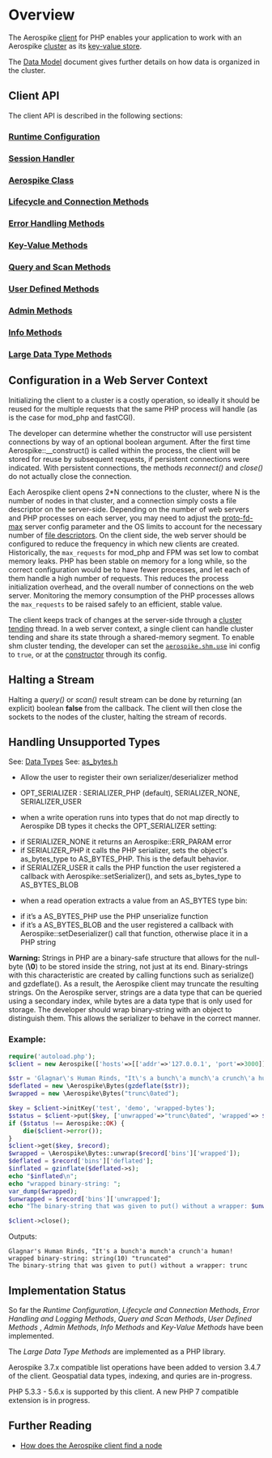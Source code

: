 
# Overview

The Aerospike <a href="http://www.aerospike.com/docs/architecture/clients.html"
target="_doc">client</a> for PHP enables your application to work with an
Aerospike <a href="http://www.aerospike.com/docs/architecture/distribution.html"
target="_doc">cluster</a> as its
<a href="http://www.aerospike.com/docs/guide/kvs.html" target="_doc">key-value store</a>.

The <a href="http://www.aerospike.com/docs/architecture/data-model.html" target="_doc">Data Model</a>
document gives further details on how data is organized in the cluster.

## Client API
The client API is described in the following sections:

### [Runtime Configuration](aerospike_config.md)
### [Session Handler](aerospike_sessions.md)
### [Aerospike Class](aerospike.md)
### [Lifecycle and Connection Methods](apiref_connection.md)
### [Error Handling Methods](apiref_error.md)
### [Key-Value Methods](apiref_kv.md)
### [Query and Scan Methods](apiref_streams.md)
### [User Defined Methods](apiref_udf.md)
### [Admin Methods](apiref_admin.md)
### [Info Methods](apiref_info.md)
### [Large Data Type Methods](aerospike_ldt.md)

## Configuration in a Web Server Context

Initializing the client to a cluster is a costly
operation, so ideally it should be reused for the multiple requests
that the same PHP process will handle (as is the case for mod\_php and fastCGI).

The developer can determine whether the constructor will
use persistent connections by way of an optional boolean argument.
After the first time Aerospike::\_\_construct() is called within the process, the
client will be stored for reuse by subsequent requests, if persistent connections
were indicated. With persistent connections, the methods _reconnect()_ and
_close()_ do not actually close the connection.

Each Aerospike client opens 2*N connections to the cluster, where N is the number
of nodes in that cluster, and a connection simply costs a file descriptor
on the server-side. Depending on the number of web servers and PHP processes on
each server, you may need to adjust the
[proto-fd-max](http://www.aerospike.com/docs/reference/configuration/#proto-fd-max)
server config parameter and the OS limits to account for the necessary number of
[file descriptors](http://www.aerospike.com/docs/operations/troubleshoot/startup/#not-enough-file-descriptors-error-in-log).
On the client side, the web server should be configured to reduce the frequency
in which new clients are created. Historically, the `max_requests` for mod\_php
and FPM was set low to combat memory leaks. PHP has been stable on memory for a
long while, so the correct configuration would be to have fewer processes, and
let each of them handle a high number of requests. This reduces the process
initialization overhead, and the overall number of connections on the web
server. Monitoring the memory consumption of the PHP processes allows the
`max_requests` to be raised safely to an efficient, stable value.

The client keeps track of changes at the server-side through a
[cluster tending](http://www.aerospike.com/docs/architecture/clustering.html)
thread. In a web server context, a single client can handle cluster tending and
share its state through a shared-memory segment. To enable shm cluster tending,
the developer can set the [`aerospike.shm.use`](aerospike_config.md) ini config
to `true`, or at the [constructor](aerospike_construct.md) through its config.

## Halting a Stream

Halting a _query()_ or _scan()_ result stream can be done by returning (an
explicit) boolean **false** from the callback.
The client will then close the sockets to the nodes of the cluster, halting the
stream of records.

## Handling Unsupported Types

See: [Data Types](http://www.aerospike.com/docs/guide/data-types.html)
See: [as_bytes.h](https://github.com/aerospike/aerospike-common/blob/master/src/include/aerospike/as_bytes.h)
* Allow the user to register their own serializer/deserializer method
 - OPT\_SERIALIZER : SERIALIZER\_PHP (default), SERIALIZER\_NONE, SERIALIZER\_USER
* when a write operation runs into types that do not map directly to Aerospike DB types it checks the OPT\_SERIALIZER setting:
 - if SERIALIZER\_NONE it returns an Aerospike::ERR\_PARAM error
 - if SERIALIZER\_PHP it calls the PHP serializer, sets the object's as\_bytes\_type to AS\_BYTES_PHP. This is the default behavior.
 - if SERIALIZER\_USER it calls the PHP function the user registered a callback with Aerospike::setSerializer(), and sets as\_bytes\_type to AS\_BYTES\_BLOB
* when a read operation extracts a value from an AS\_BYTES type bin:
 - if it’s a AS\_BYTES\_PHP use the PHP unserialize function
 - if it’s a AS\_BYTES\_BLOB and the user registered a callback with Aerospike::setDeserializer() call that function, otherwise place it in a PHP string

**Warning:** Strings in PHP are a binary-safe structure that allows for the
null-byte (**\0**) to be stored inside the string, not just at its end.
Binary-strings with this characteristic are created by calling functions such
as serialize() and gzdeflate(). As a result, the Aerospike client may truncate
the resulting strings. On the Aerospike server, strings are a data type that can
be queried using a secondary index, while bytes are a data type that is only
used for storage. The developer should wrap binary-string with an object to
distinguish them. This allows the serializer to behave in the correct manner.

### Example:
```php
require('autoload.php');
$client = new Aerospike(['hosts'=>[['addr'=>'127.0.0.1', 'port'=>3000]]]);

$str = 'Glagnar\'s Human Rinds, "It\'s a bunch\'a munch\'a crunch\'a human!';
$deflated = new \Aerospike\Bytes(gzdeflate($str));
$wrapped = new \Aerospike\Bytes("trunc\0ated");

$key = $client->initKey('test', 'demo', 'wrapped-bytes');
$status = $client->put($key, ['unwrapped'=>"trunc\0ated", 'wrapped'=> $wrapped, 'deflated' => $deflated]);
if ($status !== Aerospike::OK) {
    die($client->error());
}
$client->get($key, $record);
$wrapped = \Aerospike\Bytes::unwrap($record['bins']['wrapped']);
$deflated = $record['bins']['deflated'];
$inflated = gzinflate($deflated->s);
echo "$inflated\n";
echo "wrapped binary-string: ";
var_dump($wrapped);
$unwrapped = $record['bins']['unwrapped'];
echo "The binary-string that was given to put() without a wrapper: $unwrapped\n";

$client->close();
```
Outputs:
```
Glagnar's Human Rinds, "It's a bunch'a munch'a crunch'a human!
wrapped binary-string: string(10) "truncated"
The binary-string that was given to put() without a wrapper: trunc
```

## Implementation Status
So far the *Runtime Configuration*, *Lifecycle and Connection Methods*, *Error*
*Handling and Logging Methods*, *Query and Scan Methods*, *User Defined Methods*
, *Admin Methods*, *Info Methods* and *Key-Value Methods* have been implemented.

The *Large Data Type Methods* are implemented as a PHP library.

Aerospike 3.7.x compatible list operations have been added to version 3.4.7 of the client.
Geospatial data types, indexing, and quries are in-progress.

PHP 5.3.3 - 5.6.x is supported by this client. A new PHP 7 compatible extension
is in progress.

## Further Reading

- [How does the Aerospike client find a node](https://discuss.aerospike.com/t/how-does-aerospike-client-find-a-node/706)
